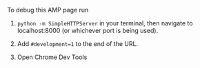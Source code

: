 To debug this AMP page run
1. `python -m SimpleHTTPServer` in your terminal, then navigate to localhost:8000 (or whichever port is being used).

2. Add `#development=1` to the end of the URL.

3. Open Chrome Dev Tools

